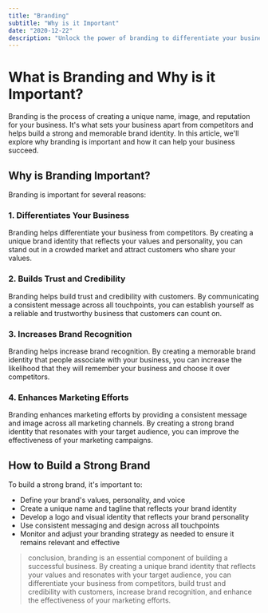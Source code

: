 ```yaml
---
title: "Branding"
subtitle: "Why is it Important"
date: "2020-12-22"
description: "Unlock the power of branding to differentiate your business and build a strong identity. Our comprehensive guide covers everything you need to know about branding, from defining your brand values and messaging to creating a visual identity that resonates with your target audience. Learn how to develop a successful branding strategy that enhances your reputation, increases customer loyalty, and drives business growth."
---
```


# What is Branding and Why is it Important?

Branding is the process of creating a unique name, image, and reputation for your business. It's what sets your business apart from competitors and helps build a strong and memorable brand identity. In this article, we'll explore why branding is important and how it can help your business succeed.

## Why is Branding Important?

Branding is important for several reasons:

### 1. Differentiates Your Business

Branding helps differentiate your business from competitors. By creating a unique brand identity that reflects your values and personality, you can stand out in a crowded market and attract customers who share your values.

### 2. Builds Trust and Credibility

Branding helps build trust and credibility with customers. By communicating a consistent message across all touchpoints, you can establish yourself as a reliable and trustworthy business that customers can count on.

### 3. Increases Brand Recognition

Branding helps increase brand recognition. By creating a memorable brand identity that people associate with your business, you can increase the likelihood that they will remember your business and choose it over competitors.

### 4. Enhances Marketing Efforts

Branding enhances marketing efforts by providing a consistent message and image across all marketing channels. By creating a strong brand identity that resonates with your target audience, you can improve the effectiveness of your marketing campaigns.

## How to Build a Strong Brand

To build a strong brand, it's important to:

- Define your brand's values, personality, and voice
- Create a unique name and tagline that reflects your brand identity
- Develop a logo and visual identity that reflects your brand personality
- Use consistent messaging and design across all touchpoints
- Monitor and adjust your branding strategy as needed to ensure it remains relevant and effective

> conclusion, branding is an essential component of building a successful business. By creating a unique brand identity that reflects your values and resonates with your target audience, you can differentiate your business from competitors, build trust and credibility with customers, increase brand recognition, and enhance the effectiveness of your marketing efforts.
